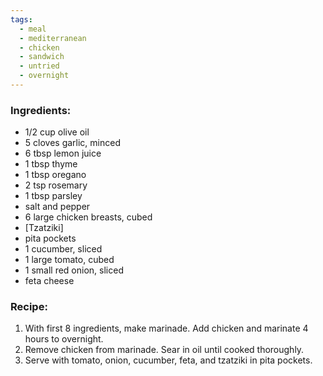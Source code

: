 ```yaml
---
tags:
  - meal
  - mediterranean
  - chicken
  - sandwich
  - untried
  - overnight
---
```

### Ingredients:
- 1/2 cup olive oil 
- 5 cloves garlic, minced 
- 6 tbsp lemon juice
- 1 tbsp thyme
- 1 tbsp oregano
- 2 tsp rosemary
- 1 tbsp parsley
- salt and pepper
- 6 large chicken breasts, cubed
- [Tzatziki]
- pita pockets
- 1 cucumber, sliced
- 1 large tomato, cubed
- 1 small red onion, sliced
- feta cheese

### Recipe:
1. With first 8 ingredients, make marinade. Add  chicken and marinate 4 hours to overnight. 
2. Remove chicken from marinade. Sear in oil until cooked thoroughly. 
3. Serve with tomato, onion, cucumber, feta, and tzatziki in pita pockets. 